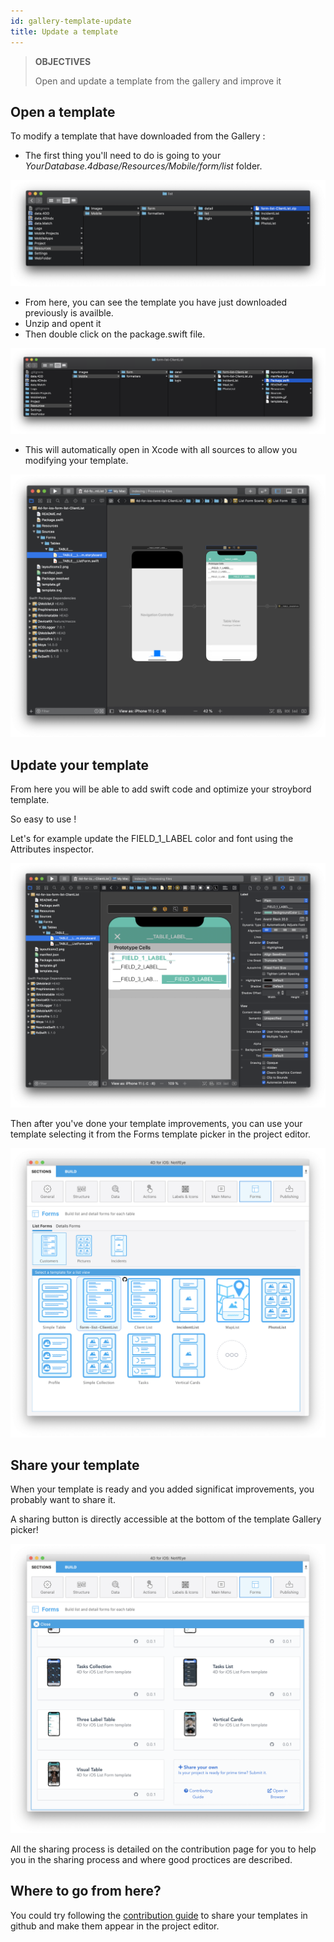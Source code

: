 ```yaml
---
id: gallery-template-update
title: Update a template
---
```


> **OBJECTIVES**
>
> Open and update a template from the gallery and improve it

## Open a template 

To modify a template that have downloaded from the Gallery :

* The first thing you'll need to do is going to your *YourDatabase.4dbase/Resources/Mobile/form/list* folder.

![Template resources folder](../assets/en/template-resources-folder.png)

* From here, you can see the template you have just downloaded previously is availble.
* Unzip and opent it
* Then double click on the package.swift file.

![Open package.swift](../assets/en/open-package-swift.png)

* This will automatically open in Xcode with all sources to allow you modifying your template.

![Open with Xcode](../assets/en/open-with-xcode.png)

## Update your template 

From here you will be able to add swift code and optimize your stroybord template.

So easy to use !

Let's for example update the FIELD_1_LABEL color and font using the Attributes inspector.

![Update with Xcode](../assets/en/update-template.png)

Then after you've done your template improvements, you can use your template selecting it from the Forms template picker in the project editor.

![Select updated template](../assets/en/selelect-update-template.png)

## Share your template 

When your template is ready and you added significat improvements, you probably want to share it. 

A sharing button is directly accessible at the bottom of the template Gallery picker!

![Share your template](../assets/en/share-template.png)

All the sharing process is detailed on the contribution page for you to help you in the sharing process and where good proctices are described.

## Where to go from here?

You could try following the [contribution guide](https://github.com/4d-for-ios/gallery/blob/master/.github/CONTRIBUTING.md#how-do-you-add-a-package) to share your templates in github and make them appear in the project editor.






